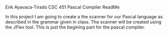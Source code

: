 Erik Ayavaca-Tirado
CSC 451
Pascal Compiler 
ReadMe

In this project I am going to create a the scanner for our Pascal language as described in the
grammar given in class.  The scanner will be created using the JFlex tool.  This is just the 
begining part for the pascal compiler.
